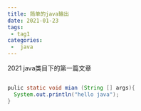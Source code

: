 ```yaml
---
title: 简单的java输出
date: 2021-01-23
tags:
 - tag1
categories:
 -  java
---
```


2021 java类目下的第一篇文章
```java

pulic static void mian (String [] args){
  System.out.println("hello java");
}

```
